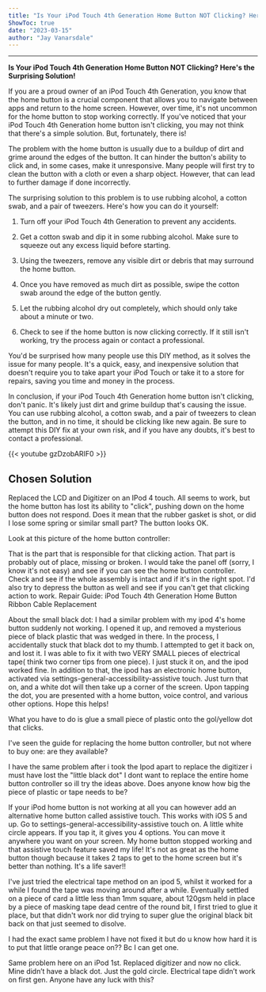 ```yaml
---
title: "Is Your iPod Touch 4th Generation Home Button NOT Clicking? Here's the Surprising Solution!"
ShowToc: true 
date: "2023-03-15"
author: "Jay Vanarsdale"
---
```

*****
**Is Your iPod Touch 4th Generation Home Button NOT Clicking? Here's the Surprising Solution!**

If you are a proud owner of an iPod Touch 4th Generation, you know that the home button is a crucial component that allows you to navigate between apps and return to the home screen. However, over time, it's not uncommon for the home button to stop working correctly. If you've noticed that your iPod Touch 4th Generation home button isn't clicking, you may not think that there's a simple solution. But, fortunately, there is!

The problem with the home button is usually due to a buildup of dirt and grime around the edges of the button. It can hinder the button's ability to click and, in some cases, make it unresponsive. Many people will first try to clean the button with a cloth or even a sharp object. However, that can lead to further damage if done incorrectly.

The surprising solution to this problem is to use rubbing alcohol, a cotton swab, and a pair of tweezers. Here's how you can do it yourself:

1. Turn off your iPod Touch 4th Generation to prevent any accidents.

2. Get a cotton swab and dip it in some rubbing alcohol. Make sure to squeeze out any excess liquid before starting.

3. Using the tweezers, remove any visible dirt or debris that may surround the home button.

4. Once you have removed as much dirt as possible, swipe the cotton swab around the edge of the button gently.

5. Let the rubbing alcohol dry out completely, which should only take about a minute or two.

6. Check to see if the home button is now clicking correctly. If it still isn't working, try the process again or contact a professional.

You'd be surprised how many people use this DIY method, as it solves the issue for many people. It's a quick, easy, and inexpensive solution that doesn't require you to take apart your iPod Touch or take it to a store for repairs, saving you time and money in the process.

In conclusion, if your iPod Touch 4th Generation home button isn't clicking, don't panic. It's likely just dirt and grime buildup that's causing the issue. You can use rubbing alcohol, a cotton swab, and a pair of tweezers to clean the button, and in no time, it should be clicking like new again. Be sure to attempt this DIY fix at your own risk, and if you have any doubts, it's best to contact a professional.

{{< youtube gzDzobARIF0 >}} 



## Chosen Solution
 Replaced the LCD and Digitizer on an IPod 4 touch. All seems to work, but the home button has lost its ability to "click", pushing down on the home button does not respond. Does it mean that the rubber gasket is shot, or did I lose some spring or similar small part? The button looks OK.

 Look at this picture of the home button controller:

That is the part that is responsible for that clicking action. That part is probably out of place, missing or broken. I would take the panel off (sorry, I know it's not easy) and see if you can see the home button controller. Check and see if the whole assembly is intact and if it's in the right spot. I'd also try to depress the button as well and see if you can't get that clicking action to work.
Repair Guide:
iPod Touch 4th Generation Home Button Ribbon Cable Replacement

 About the small black dot:
I had a similar problem with my ipod 4's home button suddenly not working. I opened it up, and removed a mysterious piece of black plastic that was wedged in there. In the process, I accidentally stuck that black dot to my thumb. I attempted to get it back on, and lost it. I was able to fix it with two VERY SMALL pieces of electrical tape( think two corner tips from one piece). I just stuck it on, and the ipod worked fine. In addition to that, the ipod has an electronic home button, activated via settings-general-accessibility-assistive touch. Just turn that on, and a white dot will then take up a corner of the screen. Upon tapping the dot, you are presented with a home button, voice control, and various other options. Hope this helps!

 What you have to do is glue a small piece of plastic onto the gol/yellow dot that clicks.

 I've seen the guide for replacing the home button controller, but not where to buy one: are they available?

 I have the same problem after i took the Ipod apart to replace the digitizer i must have lost the "little black dot"
I dont want to replace the entire home button controller so ill try the ideas above.
Does anyone know how big the piece of plastic or tape needs to be?

 If your iPod home button is not working at all you can however add an alternative home button called assistive touch. This works with iOS 5 and up. Go to settings-general-accessibility-assistive touch on. A little white circle appears. If you tap it, it gives you 4 options. You can move it anywhere you want on your screen. My home button stopped working and that assistive touch feature saved my life! It's not as great as the home button though because it takes 2 taps to get to the home screen but it's better than nothing. It's a life saver!!

 I've just tried the electrical tape method on an ipod 5, whilst it worked for a while I found the tape was moving around after a while. Eventually settled on a piece of card a little less than 1mm square, about 120gsm held in place by a piece of masking tape dead centre of the round bit, I first tried to glue it place, but that didn't work nor did trying to super glue the original black bit back on that just seemed to disolve.

 I had the exact same problem I have not fixed it but do u know how hard it is to put that little orange peace on?? Bc I can get one.

 Same problem here on an iPod 1st. Replaced digitizer and now no click. Mine didn’t have a black dot. Just the gold circle. Electrical tape didn’t work on first gen. Anyone have any luck with this?




